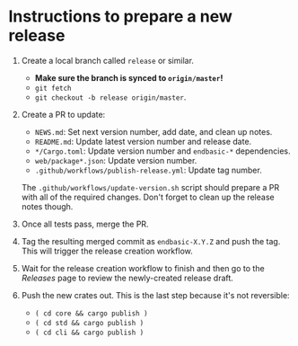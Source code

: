 # Instructions to prepare a new release

1.  Create a local branch called `release` or similar.

    *   **Make sure the branch is synced to `origin/master`!**
    *   `git fetch`
    *   `git checkout -b release origin/master`.

1.  Create a PR to update:

    *   `NEWS.md`: Set next version number, add date, and clean up notes.
    *   `README.md`: Update latest version number and release date.
    *   `*/Cargo.toml`: Update version number and `endbasic-*` dependencies.
    *   `web/package*.json`: Update version number.
    *   `.github/workflows/publish-release.yml`: Update tag number.

    The `.github/workflows/update-version.sh` script should prepare a PR with
    all of the required changes. Don't forget to clean up the release notes
    though.

1.  Once all tests pass, merge the PR.

1.  Tag the resulting merged commit as `endbasic-X.Y.Z` and push the tag. This
    will trigger the release creation workflow.

1.  Wait for the release creation workflow to finish and then go to the
    *Releases* page to review the newly-created release draft.

1.  Push the new crates out. This is the last step because it's not reversible:

    *   `( cd core && cargo publish )`
    *   `( cd std && cargo publish )`
    *   `( cd cli && cargo publish )`
